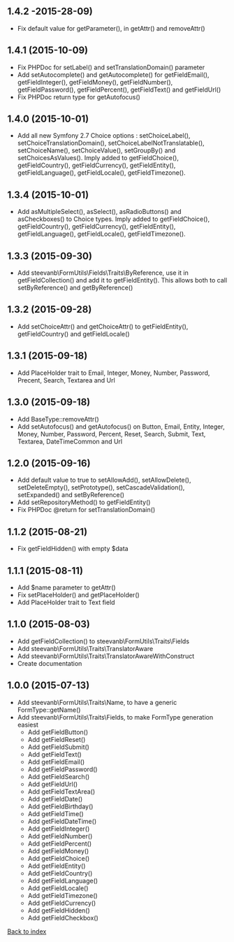 1.4.2 -2015-28-09)
------------------

- Fix default value for getParameter(), in getAttr() and removeAttr()

1.4.1 (2015-10-09)
------------------

- Fix PHPDoc for setLabel() and setTranslationDomain() parameter
- Add setAutocomplete() and getAutocomplete() for getFieldEmail(), getFieldInteger(), getFieldMoney(), getFieldNumber(), getFieldPassword(), getFieldPercent(), getFieldText() and getFieldUrl()
- Fix PHPDoc return type for getAutofocus() 

1.4.0 (2015-10-01)
------------------

- Add all new Symfony 2.7 Choice options : setChoiceLabel(), setChoiceTranslationDomain(), setChoiceLabelNotTranslatable(), setChoiceName(), setChoiceValue(), setGroupBy() and setChoicesAsValues().
  Imply added to getFieldChoice(), getFieldCountry(), getFieldCurrency(), getFieldEntity(), getFieldLanguage(), getFieldLocale(), getFieldTimezone().

1.3.4 (2015-10-01)
------------------

- Add asMultipleSelect(), asSelect(), asRadioButtons() and asCheckboxes() to Choice types.
  Imply added to getFieldChoice(), getFieldCountry(), getFieldCurrency(), getFieldEntity(), getFieldLanguage(), getFieldLocale(), getFieldTimezone().

1.3.3 (2015-09-30)
------------------

- Add steevanb\FormUtils\Fields\Traits\ByReference, use it in getFieldCollection() and add it to getFieldEntity().
  This allows both to call setByReference() and getByReference()

1.3.2 (2015-09-28)
------------------

- Add setChoiceAttr() and getChoiceAttr() to getFieldEntity(), getFieldCountry() and getFieldLocale()

1.3.1 (2015-09-18)
------------------

- Add PlaceHolder trait to Email, Integer, Money, Number, Password, Precent, Search, Textarea and Url

1.3.0 (2015-09-18)
------------------

- Add BaseType::removeAttr()
- Add setAutofocus() and getAutofocus() on Button, Email, Entity, Integer, Money, Number, Password, Percent, Reset, Search, Submit, Text, Textarea, DateTimeCommon and Url

1.2.0 (2015-09-16)
------------------

- Add default value to true to setAllowAdd(), setAllowDelete(), setDeleteEmpty(), setPrototype(), setCascadeValidation(), setExpanded() and setByReference()
- Add setRepositoryMethod() to getFieldEntity()
- Fix PHPDoc @return for setTranslationDomain()

1.1.2 (2015-08-21)
------------------

- Fix getFieldHidden() with empty $data

1.1.1 (2015-08-11)
------------------

- Add $name parameter to getAttr()
- Fix setPlaceHolder() and getPlaceHolder()
- Add PlaceHolder trait to Text field

1.1.0 (2015-08-03)
------------------

- Add getFieldCollection() to steevanb\FormUtils\Traits\Fields
- Add steevanb\FormUtils\Traits\TranslatorAware
- Add steevanb\FormUtils\Traits\TranslatorAwareWithConstruct
- Create documentation

1.0.0 (2015-07-13)
------------------

- Add steevanb\FormUtils\Traits\Name, to have a generic FormType::getName()
- Add steevanb\FormUtils\Traits\Fields, to make FormType generation easiest
    - Add getFieldButton()
    - Add getFieldReset()
    - Add getFieldSubmit()
    - Add getFieldText()
    - Add getFieldEmail()
    - Add getFieldPassword()
    - Add getFieldSearch()
    - Add getFieldUrl()
    - Add getFieldTextArea()
    - Add getFieldDate()
    - Add getFieldBirthday()
    - Add getFieldTime()
    - Add getFieldDateTime()
    - Add getFieldInteger()
    - Add getFieldNumber()
    - Add getFieldPercent()
    - Add getFieldMoney()
    - Add getFieldChoice()
    - Add getFieldEntity()
    - Add getFieldCountry()
    - Add getFieldLanguage()
    - Add getFieldLocale()
    - Add getFieldTimezone()
    - Add getFieldCurrency()
    - Add getFieldHidden()
    - Add getFieldCheckbox()

[Back to index](../README.md)
